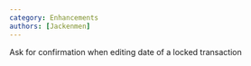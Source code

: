 ```yaml
---
category: Enhancements
authors: [Jackenmen]
---
```


Ask for confirmation when editing date of a locked transaction
